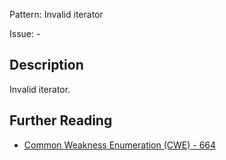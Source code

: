 Pattern: Invalid iterator

Issue: -

## Description

Invalid iterator.

## Further Reading

* [Common Weakness Enumeration (CWE) - 664](https://cwe.mitre.org/data/definitions/664.html)